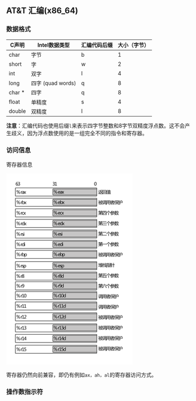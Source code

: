 

## AT&T 汇编(x86_64)

### 数据格式

| C声明  | Intel数据类型     | 汇编代码后缀 | 大小（字节） |
| ------ | ----------------- | ------------ | ------------ |
| char   | 字节              | b            | 1            |
| short  | 字                | w            | 2            |
| int    | 双字              | l            | 4            |
| long   | 四字 (quad words) | q            | 8            |
| char * | 四字              | q            | 8            |
| float  | 单精度            | s            | 4            |
| double | 双精度            | l            | 8            |

**注意**：汇编代码也使用后缀`l`来表示四字节整数和8字节双精度浮点数。这不会产生歧义，因为浮点数使用的是一组完全不同的指令和寄存器。

### 访问信息

寄存器信息

<img src="./x86_64寄存器.png" style="zoom:50%">

寄存器仍然向前兼容，即仍有例如`ax，ah，al`的寄存器访问方式。

### 操作数指示符

